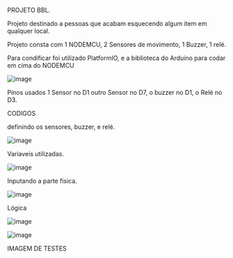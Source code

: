 PROJETO BBL.

Projeto destinado a pessoas que acabam esquecendo algum item em qualquer local.

Projeto consta com 1 NODEMCU, 2 Sensores de movimento, 1 Buzzer, 1 relé.

Para condificar foi utilizado PlatformIO, e a biblioteca do Arduino para codar em cima do NODEMCU

![image](https://user-images.githubusercontent.com/110207338/204066613-994b647d-b78e-41ef-868e-4d7c132c2a69.png)

Pinos usados 1 Sensor no D1 outro Sensor no D7, o buzzer no D1, o Relé no D3.

CODIGOS

definindo os sensores, buzzer, e relé.

![image](https://user-images.githubusercontent.com/110207338/204066729-c12b3fe0-741d-44dd-ac46-60b6a56e657d.png)

Variaveis utilizadas.

![image](https://user-images.githubusercontent.com/110207338/204066778-a5bb5735-bae9-4569-8b92-1166c193b137.png)

Inputando a parte fisica.

![image](https://user-images.githubusercontent.com/110207338/204066803-0d614646-3dd1-408e-a35b-dc89b30b5bf5.png)

Lógica

![image](https://user-images.githubusercontent.com/110207338/204066931-ff14991f-da8e-4996-b41c-af801826cb0b.png)

![image](https://user-images.githubusercontent.com/110207338/204066950-e73c31c5-cb20-4dfa-9b45-08eaa8037133.png)

IMAGEM DE TESTES





